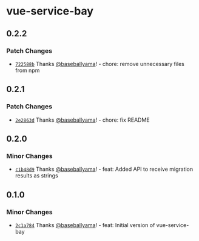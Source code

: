 # vue-service-bay

## 0.2.2

### Patch Changes

- [`722588b`](https://github.com/flyle-io/vue-service-bay/commit/722588b084685ac05cf5cfefd04b63af1510e484) Thanks [@baseballyama](https://github.com/baseballyama)! - chore: remove unnecessary files from npm

## 0.2.1

### Patch Changes

- [`2e2863d`](https://github.com/flyle-io/vue-service-bay/commit/2e2863da4fef865ba36a122952a78d53b1453cda) Thanks [@baseballyama](https://github.com/baseballyama)! - chore: fix README

## 0.2.0

### Minor Changes

- [`c1b48d9`](https://github.com/flyle-io/vue-service-bay/commit/c1b48d9c8a167b0f3131ad37b10ee7d1e36a5160) Thanks [@baseballyama](https://github.com/baseballyama)! - feat: Added API to receive migration results as strings

## 0.1.0

### Minor Changes

- [`2c1a784`](https://github.com/flyle-io/vue-service-bay/commit/2c1a784407e2fbd10380053ceccf8ff66e34f151) Thanks [@baseballyama](https://github.com/baseballyama)! - feat: Initial version of vue-service-bay
